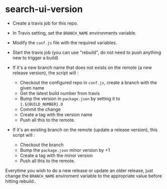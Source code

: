 # search-ui-version

* Create a travis job for this repo.
* In Travis setting, set the `BRANCH_NAME` environments variable.
* Modify the `conf.js` file with the required variables.
* Start the travis job (you can use "rebuild", do not need to push anything new to trigger a build)


* If it's a new branch name that does not exists on the remote (a new release version), the script will :
  * Checkout the configured repo in `conf.js`, create a branch with the given name
  * Get the latest build number from travis
  * Bump the version in `package.json` by setting it to `1.${BUILD_NUMBER}.0`
  * Commit the change
  * Create a tag with the version name
  * Push all this to the remote.
  
* If it's an existing branch on the remote (update a release version), this script will :
  * Checkout the branch
  * Bump the `package.json` minor version by +1
  * Create a tag with the minor version
  * Push all this to the remote.
  
Everytime you wish to do a new release or update an older release, just change the `BRANCH_NAME` enviroment variable to the appropriate value before hitting rebuild..
